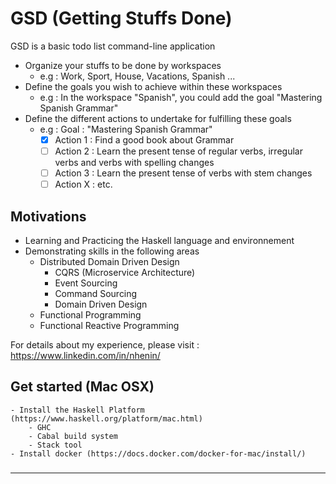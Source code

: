 
# GSD (Getting Stuffs Done)

GSD  is a basic todo list command-line application
- Organize your stuffs to be done by workspaces
    - e.g : Work, Sport, House, Vacations, Spanish ...
- Define the goals you wish to achieve within these workspaces
   - e.g : In the workspace "Spanish", you could add the goal "Mastering Spanish Grammar"
- Define the different actions to undertake for fulfilling these goals
   - e.g : Goal : "Mastering Spanish Grammar"
     - [x] Action 1 : Find a good book about Grammar
     - [ ] Action 2 : Learn the present tense of regular verbs, irregular verbs and verbs with spelling changes
     - [ ] Action 3 : Learn the present tense of verbs with stem changes
     - [ ] Action X : etc.

## Motivations

- Learning and Practicing the Haskell language and environnement
- Demonstrating skills in the following areas
    - Distributed Domain Driven Design
      - CQRS (Microservice Architecture)
      - Event Sourcing
      - Command Sourcing
      - Domain Driven Design
    - Functional Programming
    - Functional Reactive Programming

For details about my experience, please visit :
https://www.linkedin.com/in/nhenin/

## Get started (Mac OSX)

    - Install the Haskell Platform (https://www.haskell.org/platform/mac.html)
        - GHC
        - Cabal build system
        - Stack tool
    - Install docker (https://docs.docker.com/docker-for-mac/install/)
###
-------------------------------------------------------------------



